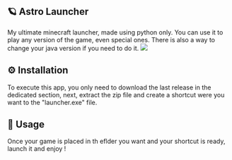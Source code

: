 ## 🪐 Astro Launcher
My ultimate minecraft launcher, made using python only.
You can use it to play any version of the game, even special ones.
There is also a way to change your java version if you need to do it.
<img src="assets/gui_showcase"></h1>


## ⚙️ Installation
To execute this app, you only need to download the last release in the dedicated section, next, extract the zip file and create a shortcut were you want to the "launcher.exe" file.

## 🚀 Usage
Once your game is placed in th eflder you want and your shortcut is ready, launch it and enjoy !
